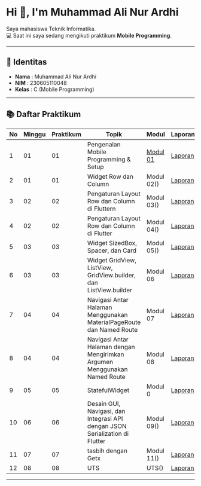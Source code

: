 # Hi 👋, I'm Muhammad Ali Nur Ardhi  

Saya mahasiswa Teknik Informatika.  
💻 Saat ini saya sedang mengikuti praktikum **Mobile Programming**.  

---

## 📌 Identitas
- **Nama**  : Muhammad Ali Nur Ardhi  
- **NIM**   : 230605110048  
- **Kelas** : C (Mobile Programming)  

---

## 📚 Daftar Praktikum
| No | Minggu | Praktikum | Topik                                     | Modul   | Laporan |
|----|--------|-----------|-------------------------------------------|---------|---------|
| 1  | 01     | 01        | Pengenalan Mobile Programming & Setup     | [Modul 01]()| [Laporan](https://drive.google.com/file/d/1lJrSwbEdukwpYgl0bCJk82V0Grbn7o0n/view?usp=sharing)|
| 2  | 01     | 01        | Widget Row dan Column                     | Modul 02()|[Laporan](https://drive.google.com/file/d/1Y9SNz-t-WxqgW1b-QzW8L8FHBLWwbG4z/view?usp=sharing)|
| 3  | 02     | 02        | Pengaturan Layout Row dan Column di Fluttern              | Modul 03()|[Laporan](https://drive.google.com/file/d/1hmA8-JkQ3atuyLZ2iJxJZu75ETbNLGtp/view?usp=sharing)|
| 4  | 02     | 02        |    Pengaturan Layout Row dan Column di Flutter            | Modul 04()|[Laporan](https://drive.google.com/file/d/1zY8Y9-QazZT57XHobx5Badl_WJGousv4/view?usp=sharing)|
| 5  | 03     | 03        |    Widget SizedBox, Spacer, dan Card          | Modul 05()|[Laporan](https://drive.google.com/file/d/19bn6HbCgrqRFIpWjmJJlb98V37AXG512/view?usp=sharing)|
| 6  | 03     | 03        |    Widget GridView, ListView, GridView.builder, dan ListView.builder           | Modul 06|[Laporan](https://drive.google.com/file/d/1l7zuUZEw9cUMIqeTjiczP4LYPDkIKZ4h/view?usp=sharing)|
| 7  | 04     | 04        |    Navigasi Antar Halaman Menggunakan MaterialPageRoute dan Named Route           | Modul 07|[Laporan](https://drive.google.com/file/d/1eWnp-7dyjR4GdPoEqVwZCxE3BVIkvXM2/view?usp=sharing)|
| 8  | 04     | 04        |    Navigasi Antar Halaman dengan Mengirimkan Argumen Menggunakan Named Route          | Modul 08|[Laporan]()|
| 9  | 05     | 05        |    StatefulWidget         | Modul 0|[Laporan]()|
| 10  | 06     | 06        |    Desain GUI, Navigasi, dan Integrasi API dengan JSON Serialization di Flutter          | Modul 09()|[Laporan]()|
| 11  | 07     | 07        |   tasbih dengan Getx         | Modul 11()|[Laporan]()|
| 12  | 08     | 08        |   UTS        | UTS()|[Laporan]()|
---

